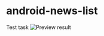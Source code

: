 # android-news-list
Test task
![Preview result](https://pp.userapi.com/c845324/v845324329/1cf42e/7Y36xWILnuY.jpg)
